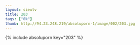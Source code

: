 ```yaml
--- 
layout: sieutv
title: 203
tags: ["0k"]
thumb: http://94.23.248.219/absoluporn-1/image/002/203.jpg
---
```

{% include absoluporn key="203" %} 
